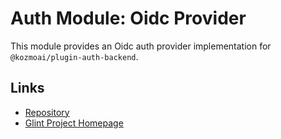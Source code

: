 # Auth Module: Oidc Provider

This module provides an Oidc auth provider implementation for `@kozmoai/plugin-auth-backend`.

## Links

- [Repository](https://oidc.com/kozmoai/glint/tree/master/plugins/auth-backend-module-oidc-provider)
- [Glint Project Homepage](https://glint.io)

